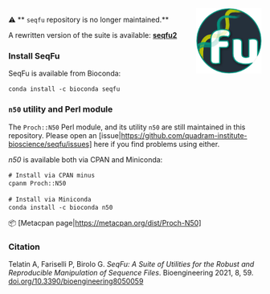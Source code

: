 <img alt="seqfu logo" align="right" width="130" height="130" src="https://raw.githubusercontent.com/quadram-institute-bioscience/seqfu/master/docs/seqfu-logo-small.png">

⚠️ ** `seqfu` repository is no longer maintained.**

A rewritten version of the suite is available: **[seqfu2](https://telatin.github.io/seqfu2)**


### Install SeqFu

SeqFu is available from Bioconda:

```
conda install -c bioconda seqfu
```

### `n50` utility and Perl module

The `Proch::N50` Perl module, and its utility `n50` are still maintained 
in this repository. Please open an [issue|https://github.com/quadram-institute-bioscience/seqfu/issues] here
if you find problems using either.

*n50* is available both via CPAN and Miniconda:
```
# Install via CPAN minus
cpanm Proch::N50

# Install via Miniconda
conda install -c bioconda n50
```

📦 [Metacpan page|https://metacpan.org/dist/Proch-N50]

### Citation

Telatin A, Fariselli P, Birolo G. *SeqFu: A Suite of Utilities for the Robust and Reproducible Manipulation of Sequence Files*. 
Bioengineering 2021, 8, 59. [doi.org/10.3390/bioengineering8050059](https://doi.org/10.3390/bioengineering8050059)
